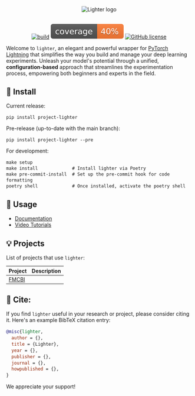 <div align="center">
<picture>
  <source media="(prefers-color-scheme: dark)" srcset="./assets/images/lighter_dark.png">
  <source media="(prefers-color-scheme: light)" srcset="./assets/images/lighter_light.png">
  <img align="center" alt="Lighter logo" src="h/assets/images/lighter_dark.png">
</picture>
</div>
<br/>
<div align="center">

 [![build](https://github.com/project-lighter/lighter/actions/workflows/build.yml/badge.svg?branch=main)](https://github.com/project-lighter/lighter/actions/workflows/build.yml) ![Coverage](./assets/images/coverage.svg) [![GitHub license](https://img.shields.io/github/license/project-lighter/lighter)](https://github.com/project-lighter/lighter/blob/main/LICENSE)
</div>


Welcome to `lighter`, an elegant and powerful wrapper for [PyTorch Lightning](https://github.com/Lightning-AI/lightning) that simplifies the way you build and manage your deep learning experiments. Unleash your model's potential through a unified, **configuration-based** approach that streamlines the experimentation process, empowering both beginners and experts in the field.


## 🚀 Install

Current release:
````
pip install project-lighter
````

Pre-release (up-to-date with the main branch):
````
pip install project-lighter --pre
````

For development:
````
make setup
make install             # Install lighter via Poetry
make pre-commit-install  # Set up the pre-commit hook for code formatting
poetry shell             # Once installed, activate the poetry shell
````

## 📖 Usage

- [Documentation]()
- [Video Tutorials]()

## 💡 Projects
List of projects that use `lighter`:

| Project | Description |
| --- | --- |
| [FMCBI]() | |


## 📄 Cite:

If you find `lighter` useful in your research or project, please consider citing it. Here's an example BibTeX citation entry:

```bibtex
@misc{lighter,
  author = {},
  title = {Lighter},
  year = {},
  publisher = {},
  journal = {},
  howpublished = {},
}
```

We appreciate your support!
